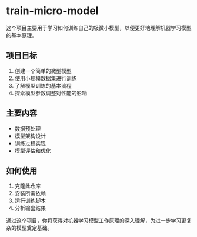 # train-micro-model

这个项目主要用于学习如何训练自己的极微小模型，以便更好地理解机器学习模型的基本原理。

## 项目目标

1. 创建一个简单的微型模型
2. 使用小规模数据集进行训练
3. 了解模型训练的基本流程
4. 探索模型参数调整对性能的影响

## 主要内容

- 数据预处理
- 模型架构设计
- 训练过程实现
- 模型评估和优化

## 如何使用

1. 克隆此仓库
2. 安装所需依赖
3. 运行训练脚本
4. 分析输出结果

通过这个项目，你将获得对机器学习模型工作原理的深入理解，为进一步学习更复杂的模型奠定基础。
